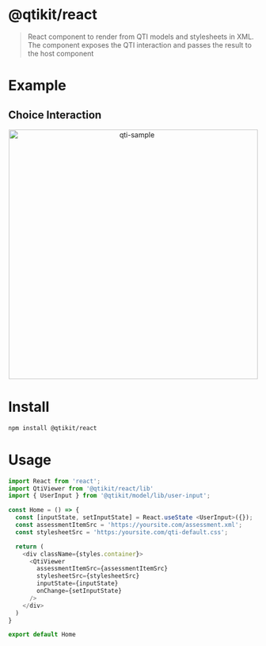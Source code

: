 # @qtikit/react

> React component to render from QTI models and stylesheets in XML. The component exposes the QTI interaction and passes the result to the host component

# Example

## Choice Interaction

<p align="center">
<img width="503" alt="qti-sample" src="https://user-images.githubusercontent.com/124117/145538196-746e31b8-f0b0-4596-bbdb-2764483f8c04.png">
</p>

# Install

```sh
npm install @qtikit/react
```

# Usage

```ts
import React from 'react';
import QtiViewer from '@qtikit/react/lib'
import { UserInput } from '@qtikit/model/lib/user-input';

const Home = () => {
  const [inputState, setInputState] = React.useState <UserInput>({});
  const assessmentItemSrc = 'https://yoursite.com/assessment.xml';
  const stylesheetSrc = 'https:/yoursite.com/qti-default.css';

  return (
    <div className={styles.container}>
      <QtiViewer
        assessmentItemSrc={assessmentItemSrc}
        stylesheetSrc={stylesheetSrc}
        inputState={inputState}
        onChange={setInputState}
      />
    </div>
  )
}

export default Home


